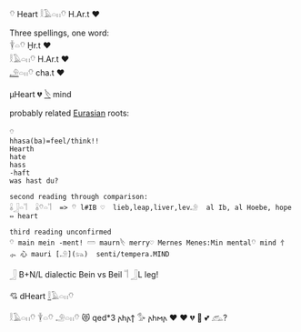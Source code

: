 𓄣 Heart 𓎛𓄿𓏏𓏮𓄣 H.Ar.t ♥   
  
Three spellings, one word:  
𓇉𓏏𓄣  Ḫr.t ♥  
𓎛𓄿𓏏𓏮𓄣 H.Ar.t ♥  
[𓄂](𓄂)𓏏𓏮𓄣 cha.t ♥  
  
µHeart 💔 [𓌸](𓌸) mind  
  
probably related [Eurasian](Eurasian) roots:  
```  
𓄣   
hhasa(ba)=feel/think!!  
Hearth  
hate  
hass  
-haft   
was hast du?  
  
second reading through comparison:  
𓏇𓃀𓏏𓌏  𓏇𓄣𓏏𓌏  => 𓄣 l#IB ♡  lieb,leap,liver,lev𓄂  al Ib, al Hoebe, hope ⇔ heart  
  
third reading unconfirmed  
𓄣 main mein -ment! 𓏠 maurn𓌸 merry♡ Mernes Menes:Min mental𓄣 mind ⺖ ⺗ ⼼ mauri [𓄂](𓃬)  senti/tempera.MIND    
```  
  
𓃀 B+N/L dialectic Bein vs Beil 𓌏  𓃀L leg!  
  
💘 dHeart [𓎛](𓎛)𓄿𓏏𓏮𓄣  
  
 𓎛𓄿𓏏𓏮𓄣 𓇉𓏏𓄣 𓄂𓏏𓏮𓄣 😻 qed*3 𐌰𐌷𐌰𐍊 𓅜 𐌰𐌷𐌼𐌰  ♥ ❤   💔 💓 💕 𓃹? 